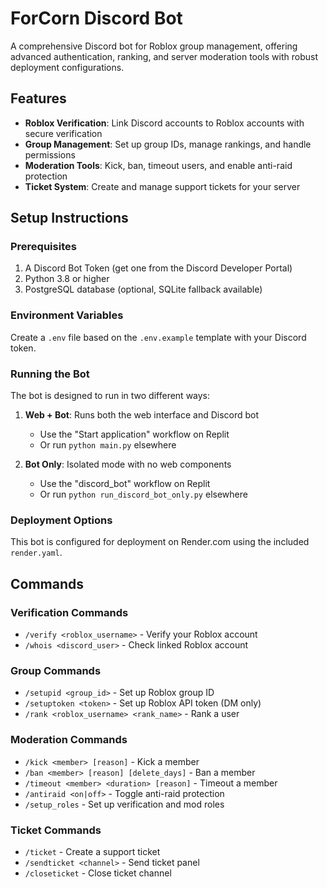 # ForCorn Discord Bot

A comprehensive Discord bot for Roblox group management, offering advanced authentication, ranking, and server moderation tools with robust deployment configurations.

## Features

- **Roblox Verification**: Link Discord accounts to Roblox accounts with secure verification
- **Group Management**: Set up group IDs, manage rankings, and handle permissions
- **Moderation Tools**: Kick, ban, timeout users, and enable anti-raid protection
- **Ticket System**: Create and manage support tickets for your server

## Setup Instructions

### Prerequisites

1. A Discord Bot Token (get one from the Discord Developer Portal)
2. Python 3.8 or higher
3. PostgreSQL database (optional, SQLite fallback available)
### Environment Variables

Create a `.env` file based on the `.env.example` template with your Discord token.

### Running the Bot

The bot is designed to run in two different ways:

1. **Web + Bot**: Runs both the web interface and Discord bot
   - Use the "Start application" workflow on Replit
   - Or run `python main.py` elsewhere

2. **Bot Only**: Isolated mode with no web components
   - Use the "discord_bot" workflow on Replit
   - Or run `python run_discord_bot_only.py` elsewhere

### Deployment Options

This bot is configured for deployment on Render.com using the included `render.yaml`.

## Commands

### Verification Commands
- `/verify <roblox_username>` - Verify your Roblox account
- `/whois <discord_user>` - Check linked Roblox account

### Group Commands
- `/setupid <group_id>` - Set up Roblox group ID
- `/setuptoken <token>` - Set up Roblox API token (DM only)
- `/rank <roblox_username> <rank_name>` - Rank a user

### Moderation Commands
- `/kick <member> [reason]` - Kick a member
- `/ban <member> [reason] [delete_days]` - Ban a member
- `/timeout <member> <duration> [reason]` - Timeout a member
- `/antiraid <on|off>` - Toggle anti-raid protection
- `/setup_roles` - Set up verification and mod roles

### Ticket Commands
- `/ticket` - Create a support ticket
- `/sendticket <channel>` - Send ticket panel
- `/closeticket` - Close ticket channel
